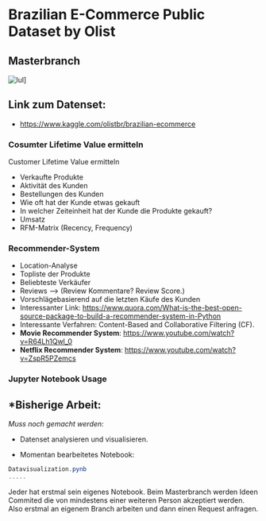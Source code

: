 # Brazilian E-Commerce Public Dataset by Olist
## Masterbranch
![lul](https://i0.wp.com/alitech.com.ng/wp-content/uploads/2019/12/Screenshot_20191209-104115.png?fit=720%2C639&ssl=1)]

## Link zum Datenset:
* https://www.kaggle.com/olistbr/brazilian-ecommerce

### Cosumter Lifetime Value ermitteln
Customer Lifetime Value ermitteln
*	Verkaufte Produkte
*	Aktivität des Kunden
*	Bestellungen des Kunden 
*	Wie oft hat der Kunde etwas gekauft
*	In welcher Zeiteinheit hat der Kunde die Produkte gekauft?
*	Umsatz
*	RFM-Matrix (Recency, Frequency) 

### Recommender-System
* Location-Analyse
*	Topliste der Produkte
*	Beliebteste Verkäufer
*	Reviews --> (Review Kommentare? Review Score.) 
*	Vorschlägebasierend auf die letzten Käufe des Kunden
*   Interessanter Link: https://www.quora.com/What-is-the-best-open-source-package-to-build-a-recommender-system-in-Python
*   Interessante Verfahren:  Content-Based and Collaborative Filtering (CF).
* **Movie Recommender System**: https://www.youtube.com/watch?v=R64Lh1Qwl_0
* **Netflix Recommender System**: https://www.youtube.com/watch?v=ZspR5PZemcs


### Jupyter Notebook Usage
*Bisherige Arbeit:
-
*Muss noch gemacht werden:*
* Datenset analysieren und visualisieren.

* Momentan bearbeitetes Notebook:
```csharp
Datavisualization.pynb
.....
```

Jeder hat erstmal sein eigenes Notebook. Beim Masterbranch werden Ideen Commited die von mindestens einer weiteren Person 
akzeptiert werden. Also erstmal an eigenem Branch arbeiten und dann einen Request anfragen. 


